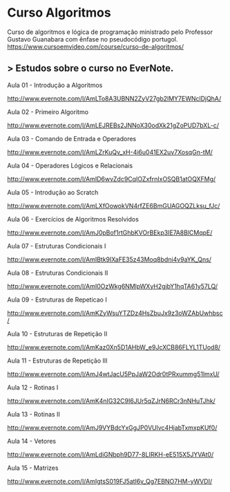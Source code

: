 # Curso Algoritmos 

Curso de algoritmos e lógica de programação ministrado pelo Professor Gustavo Guanabara com ênfase no pseudocódigo portugol.
https://www.cursoemvideo.com/course/curso-de-algoritmos/

## > Estudos sobre o curso no EverNote.

Aula 01 - Introdução a Algoritmos

http://www.evernote.com/l/AmLTo8A3UBNN2ZyV27gb2lMY7EWNclDjQhA/


Aula 02 - Primeiro Algoritmo 

http://www.evernote.com/l/AmLEJREBs2JNNoX30odXk21gZoPUD7bXL-c/


Aula 03 - Comando de Entrada e Operadores 

http://www.evernote.com/l/AmLZrKuQv_xH-4i6u041EX2uv7XosqGn-tM/


Aula 04 - Operadores Lógicos e Relacionais

http://www.evernote.com/l/AmID6wvZdc9CqIOZxfrnIxOSQB1atOQXFMg/

Aula 05 - Introdução ao Scratch

http://www.evernote.com/l/AmLXfOowokVN4rfZE6BmGUAGOQZLksu_fJc/

Aula 06 - Exercícios de Algoritmos Resolvidos

http://www.evernote.com/l/AmJ0pBof1rtGhbKVOrBEkp3IE7A8BlCMqpE/

Aula 07 - Estruturas Condicionais I

http://www.evernote.com/l/AmIBtk9IXaFE35z43Moq8bdni4v9aYK_Qns/

Aula 08 - Estruturas Condicionais II

http://www.evernote.com/l/AmI0OzWkg6NMlpWXyH2gjbY1hqTA61y57LQ/

Aula 09 - Estruturas de Repeticao I

http://www.evernote.com/l/AmKZyWsuYTZDz4HsZbuJx9z3oWZAbUwhbsc/

Aula 10 - Estruturas de Repetição II

http://www.evernote.com/l/AmKaz0Xn5D1AHbW_e9JcXCB86FLYL1TUod8/

Aula 11 - Estruturas de Repetição III

http://www.evernote.com/l/AmJ4wtJacU5PpJaW2Odr0tPRxummg51lmxU/

Aula 12 - Rotinas I

http://www.evernote.com/l/AmK4nIG32C9I6JUr5qZJrN6RCr3nNHuTJhk/

Aula 13 - Rotinas II

http://www.evernote.com/l/AmJ9VYBdcYxGgJP0VUlvc4HjabTxmxpKUf0/

Aula 14 - Vetores

http://www.evernote.com/l/AmLdiGNbph9D77-8LIRKH-eE515X5JYVAt0/

Aula 15 - Matrizes

http://www.evernote.com/l/AmIgtsS019FJ5atl6v_Qg7EBNO7HM-yWVDI/

